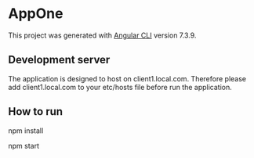 # AppOne

This project was generated with [Angular CLI](https://github.com/angular/angular-cli) version 7.3.9.

## Development server

The application is designed to host on client1.local.com. Therefore please add client1.local.com to your etc/hosts file before run the application.

## How to run
npm install

npm start
